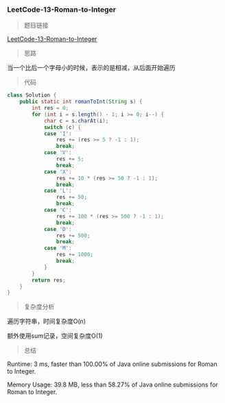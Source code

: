 ### LeetCode-13-Roman-to-Integer

> 题目链接

[LeetCode-13-Roman-to-Integer](https://leetcode.com/problems/roman-to-integer/)

> 思路

当一个比后一个字母小的时候，表示的是相减，从后面开始遍历

> 代码

```java
class Solution {
    public static int romanToInt(String s) {
        int res = 0;
        for (int i = s.length() - 1; i >= 0; i--) {
            char c = s.charAt(i);
            switch (c) {
            case 'I':
                res += (res >= 5 ? -1 : 1);
                break;
            case 'V':
                res += 5;
                break;
            case 'X':
                res += 10 * (res >= 50 ? -1 : 1);
                break;
            case 'L':
                res += 50;
                break;
            case 'C':
                res += 100 * (res >= 500 ? -1 : 1);
                break;
            case 'D':
                res += 500;
                break;
            case 'M':
                res += 1000;
                break;
            }
        }
        return res;
    }
}
```

> 复杂度分析

遍历字符串，时间复杂度O(n)

额外使用sum记录，空间复杂度O(1)

> 总结

Runtime: 3 ms, faster than 100.00% of Java online submissions for Roman to Integer.

Memory Usage: 39.8 MB, less than 58.27% of Java online submissions for Roman to Integer.
